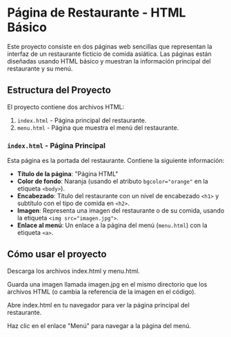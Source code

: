 # Página de Restaurante - HTML Básico

Este proyecto consiste en dos páginas web sencillas que representan la interfaz de un restaurante ficticio de comida asiática. Las páginas están diseñadas usando HTML básico y muestran la información principal del restaurante y su menú.

## Estructura del Proyecto

El proyecto contiene dos archivos HTML:
1. `index.html` - Página principal del restaurante.
2. `menu.html` - Página que muestra el menú del restaurante.

### `index.html` - Página Principal

Esta página es la portada del restaurante. Contiene la siguiente información:

- **Título de la página**: "Página HTML"
- **Color de fondo**: Naranja (usando el atributo `bgcolor="orange"` en la etiqueta `<body>`).
- **Encabezado**: Título del restaurante con un nivel de encabezado `<h1>` y subtítulo con el tipo de comida en `<h2>`.
- **Imagen**: Representa una imagen del restaurante o de su comida, usando la etiqueta `<img src="imagen.jpg">`.
- **Enlace al menú**: Un enlace a la página del menú (`menu.html`) con la etiqueta `<a>`.

## Cómo usar el proyecto
  Descarga los archivos index.html y menu.html.
  
  Guarda una imagen llamada imagen.jpg en el mismo directorio que los archivos HTML (o cambia la referencia de la imagen en    el código).
  
  Abre index.html en tu navegador para ver la página principal del restaurante.
  
  Haz clic en el enlace "Menú" para navegar a la página del menú.
